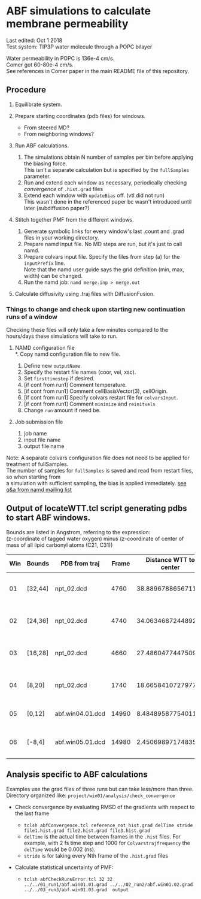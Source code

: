 
# ABF simulations to calculate membrane permeability

Last edited:     Oct 1 2018   
Test system:     TIP3P water molecule through a POPC bilayer   

Water permeability in POPC is 136e-4 cm/s.  
Comer got 60-80e-4 cm/s.  
See references in Comer paper in the main README file of this repository.  

## Procedure

1. Equilibrate system.

2. Prepare starting coordinates (pdb files) for windows.
   - From steered MD?
   - From neighboring windows?

3. Run ABF calculations.
    1. The simulations obtain N number of samples per bin before applying the biasing force.  
       This isn't a separate calculation but is specified by the `fullSamples` parameter.
    2. Run and extend each window as necessary, periodically checking *convergence* of `.hist.grad` files
    3. Extend each window with `updateBias` off. (vtl did not run)  
       This wasn't done in the referenced paper bc wasn't introduced until later (subdiffusion paper?)

4. Stitch together PMF from the different windows.
    1. Generate symbolic links for every window's last .count and .grad files in your working directory.
    2. Prepare namd input file. No MD steps are run, but it's just to call namd.
    3. Prepare colvars input file. Specify the files from step (a) for the `inputPrefix` line.  
       Note that the namd user guide says the grid definition (min, max, width) can be changed.  
    4. Run the namd job: `namd merge.inp > merge.out`

5. Calculate diffusivity using .traj files with DiffusionFusion.


### Things to change and check upon starting new continuation runs of a window
Checking these files will only take a few minutes compared to the hours/days these simulations will take to run.

1. NAMD configuration file  
    *. Copy namd configuration file to new file.
    1. Define new `outputName`.
    2. Specify the restart file names (coor, vel, xsc).
    3. Set `firsttimestep` if desired.
    4. [if cont from run1] Comment temperature.
    5. [if cont from run1] Comment cellBasisVector(3), cellOrigin.
    6. [if cont from run1] Specify colvars restart file for `colvarsInput`.
    7. [if cont from run1] Comment `minimize` and `reinitvels`
    8. Change `run` amount if need be.

2. Job submission file
    1. job name
    2. input file name
    3. output file name


Note: A separate colvars configuration file does not need to be applied for treatment of fullSamples.   
The number of samples for `fullSamples` is saved and read from restart files, so when starting from   
a simulation with sufficient sampling, the bias is applied immediately. [see q&a from namd mailing list](https://tinyurl.com/ya2qlttm)


## Output of locateWTT.tcl script generating pdbs to start ABF windows.

Bounds are listed in Angstrom, referring to the expression:   
(z-coordinate of tagged water oxygen) minus (z-coordinate of center of mass of all lipid carbonyl atoms (C21, C31))

Win	| Bounds	| PDB from traj		| Frame		| Distance WTT to center    | Date generated
----|-----------|-------------------|-----------|---------------------------|-----------------------------
01	| [32,44]	| npt_02.dcd	    | 4760		| 38.88967886567116		    | Mon Oct 10 10:33:24 PDT 2016
02	| [24,36]	| npt_02.dcd	    | 4740		| 34.06346872448921		    | Mon Oct 10 10:33:58 PDT 2016
03	| [16,28]	| npt_02.dcd	    | 4660		| 27.486047744750977		| Mon Oct 10 10:34:32 PDT 2016
04	| [8,20]	| npt_02.dcd	    | 1740		| 18.665841072797775		| Mon Oct 10 10:35:06 PDT 2016
05	| [0,12]	| abf.win04.01.dcd	| 14990		| 8.484895877540112		    | Fri Oct 14 17:15:37 PDT 2016
06	| [-8,4]	| abf.win05.01.dcd	| 14980		| 2.450698971748352		    | Wed Oct 19 11:40:39 PDT 2016


## Analysis specific to ABF calculations

Examples use the grad files of three runs but can take less/more than three.  
Directory organized like: `project/win01/analysis/check_convergence`  

* Check convergence by evaluating RMSD of the gradients with respect to the last frame
  * `tclsh abfConvergence.tcl reference_not_hist.grad delTime stride file1.hist.grad file2.hist.grad file3.hist.grad`
  * `delTime` is the actual time between frames in the `.hist` files. For example, with 2 fs time step and 1000 for `Colvarstrajfrequency` the `delTime` would be 0.002 (ns).
  * `stride` is for taking every Nth frame of the `.hist.grad` files

* Calculate statistical uncertainty of PMF:
  * `tclsh abfCheckRunsError.tcl 32 32 ../../01_run1/abf.win01.01.grad ../../02_run2/abf.win01.02.grad ../../03_run3/abf.win01.03.grad  output`


